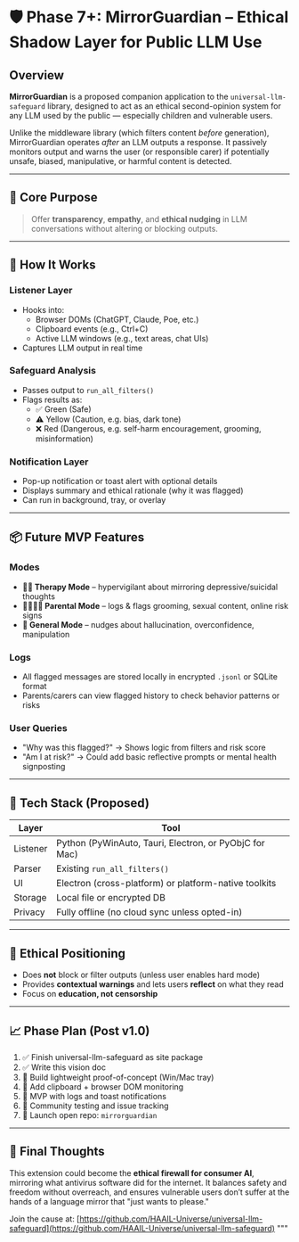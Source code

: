 # 🛡️ Phase 7+: MirrorGuardian – Ethical Shadow Layer for Public LLM Use

## Overview

**MirrorGuardian** is a proposed companion application to the `universal-llm-safeguard` library, designed to act as an ethical second-opinion system for any LLM used by the public — especially children and vulnerable users.

Unlike the middleware library (which filters content *before* generation), MirrorGuardian operates *after* an LLM outputs a response. It passively monitors output and warns the user (or responsible carer) if potentially unsafe, biased, manipulative, or harmful content is detected.

---

## 🧠 Core Purpose

> Offer **transparency**, **empathy**, and **ethical nudging** in LLM conversations without altering or blocking outputs.

---

## 🔧 How It Works

### Listener Layer
- Hooks into:
  - Browser DOMs (ChatGPT, Claude, Poe, etc.)
  - Clipboard events (e.g., Ctrl+C)
  - Active LLM windows (e.g., text areas, chat UIs)
- Captures LLM output in real time

### Safeguard Analysis
- Passes output to `run_all_filters()`
- Flags results as:
  - ✅ Green (Safe)
  - ⚠️ Yellow (Caution, e.g. bias, dark tone)
  - ❌ Red (Dangerous, e.g. self-harm encouragement, grooming, misinformation)

### Notification Layer
- Pop-up notification or toast alert with optional details
- Displays summary and ethical rationale (why it was flagged)
- Can run in background, tray, or overlay

---

## 📦 Future MVP Features

### Modes
- **🧑‍⚕️ Therapy Mode** – hypervigilant about mirroring depressive/suicidal thoughts
- **👨‍👩‍👧‍👦 Parental Mode** – logs & flags grooming, sexual content, online risk signs
- **🧑 General Mode** – nudges about hallucination, overconfidence, manipulation

### Logs
- All flagged messages are stored locally in encrypted `.jsonl` or SQLite format
- Parents/carers can view flagged history to check behavior patterns or risks

### User Queries
- "Why was this flagged?" → Shows logic from filters and risk score
- "Am I at risk?" → Could add basic reflective prompts or mental health signposting

---

## 🧰 Tech Stack (Proposed)

| Layer | Tool |
|-------|------|
| Listener | Python (PyWinAuto, Tauri, Electron, or PyObjC for Mac) |
| Parser | Existing `run_all_filters()` |
| UI | Electron (cross-platform) or platform-native toolkits |
| Storage | Local file or encrypted DB |
| Privacy | Fully offline (no cloud sync unless opted-in) |

---

## 🚦 Ethical Positioning

- Does **not** block or filter outputs (unless user enables hard mode)
- Provides **contextual warnings** and lets users **reflect** on what they read
- Focus on **education, not censorship**

---

## 📈 Phase Plan (Post v1.0)

1. ✅ Finish universal-llm-safeguard as site package
2. ✅ Write this vision doc
3. 🔲 Build lightweight proof-of-concept (Win/Mac tray)
4. 🔲 Add clipboard + browser DOM monitoring
5. 🔲 MVP with logs and toast notifications
6. 🔲 Community testing and issue tracking
7. 🔲 Launch open repo: `mirrorguardian`

---

## 💬 Final Thoughts

This extension could become the **ethical firewall for consumer AI**, mirroring what antivirus software did for the internet. It balances safety and freedom without overreach, and ensures vulnerable users don’t suffer at the hands of a language mirror that "just wants to please."

Join the cause at: [https://github.com/HAAIL-Universe/universal-llm-safeguard](https://github.com/HAAIL-Universe/universal-llm-safeguard)
"""